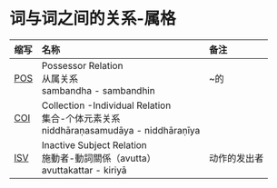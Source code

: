 # 词与词之间的关系-属格

| 缩写 | 名称 | 备注 |
| :--- | :--- | :--- |
|[POS](gen-pos.md)|Possessor Relation<br>从属关系<br>sambandha - sambandhin| ~的 |
|[COI](gen-coi.md)|Collection -Individual Relation<br>集合-个体元素关系<br>niddhāraṇasamudāya - niddhāraṇīya| |
|[ISV](gen-isv.md)|Inactive Subject Relation<br>施動者-動詞關係（avutta）<br>avuttakattar - kiriyā| 动作的发出者 |
